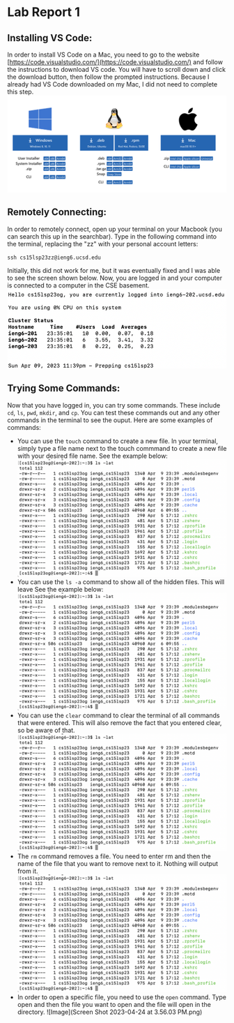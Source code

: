 # Lab Report 1
## Installing VS Code:
In order to install VS Code on a Mac, you need to go to the website [https://code.visualstudio.com/](https://code.visualstudio.com/) and follow the instructions to download VS code. You will have to scroll down and click the download button, then follow the prompted instructions. Because I already had VS Code downloaded on my Mac, I did not need to complete this step.
![Image](downloadvscode.png)


## Remotely Connecting: 
In order to remotely connect, open up your terminal on your Macbook (you can search this up in the searchbar). Type in the following command into the terminal, replacing the "zz" with your personal account letters:
```
ssh cs15lsp23zz@ieng6.ucsd.edu
```
Initially, this did not work for me, but it was eventually fixed and I was able to see the screen shown below. Now, you are logged in and your computer is connected to a computer in the CSE basement.
![Image](remotelyconnecting.png)


## Trying Some Commands:
Now that you have logged in, you can try some commands. These include `cd`, `ls`, `pwd`, `mkdir`, and `cp`. You can test these commands out and any other commands in the terminal to see the ouput. Here are some examples of commands:
* You can use the `touch` command to create a new file. In your terminal, simply type a file name next to the touch commmand to create a new file with your desired file name. See the example below:
![Image](trycommands.png)
* You can use the `ls -a` command to show all of the hidden files. This will leave See the example below:
![Image](trycommands.png)
* You can use the `clear` command to clear the terminal of all commands that were entered. This will also remove the fact that you entered clear, so be aware of that.
![Image](trycommands.png)
* The `rm` command removes a file. You need to enter rm and then the name of the file that you want to remove next to it. Nothing will output from it. 
![Image](trycommands.png)
* In order to open a specific file, you need to use the `open` command. Type open and then the file you want to open and the file will open in the directory.
![Image](Screen Shot 2023-04-24 at 3.56.03 PM.png) 
